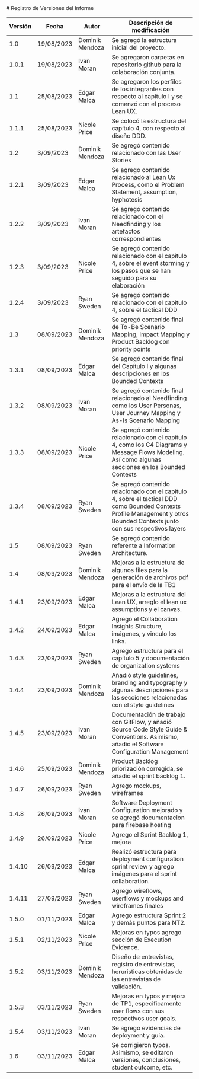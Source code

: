 <div align="justify">
# Registro de Versiones del Informe
<table>
<thead>
  <tr>
    <th>Versión</th>
    <th>Fecha</th>
    <th>Autor</th>
    <th>Descripción de modificación</th>
  </tr>
</thead>
<tbody>
  <tr>
    <td>1.0</td>
    <td>19/08/2023</td>
    <td>Dominik Mendoza</td>
    <td>Se agregó la estructura inicial del proyecto.</td>
  </tr>
  <tr>
    <td>1.0.1</td>
    <td>19/08/2023</td>
    <td>Ivan Moran</td>
    <td>Se agregaron carpetas en repositorio github para la colaboración conjunta.</td>
  </tr>
  <tr>
    <td>1.1</td>
    <td>25/08/2023</td>
    <td>Edgar Malca</td>
    <td>Se agregaron los perfiles de los integrantes con respecto al capítulo I y se comenzó con el proceso Lean UX.</td>
  </tr>
  <tr>
    <td>1.1.1</td>
    <td>25/08/2023</td>
    <td>Nicole Price</td>
    <td>Se colocó la estructura del capítulo 4, con respecto al diseño DDD.</td>
  </tr>
  <tr>
    <td>1.2</td>
    <td>3/09/2023</td>
    <td>Dominik Mendoza</td>
    <td>Se agregó contenido relacionado con las User Stories</td>
  </tr>

  <tr>
    <td>1.2.1</td>
    <td>3/09/2023</td>
    <td>Edgar Malca</td>
    <td>Se agrego contenido relacionado al Lean Ux Process, como el Problem Statement, assumption, hyphotesis</td>
  </tr>
  <tr>
    <td>1.2.2</td>
    <td>3/09/2023</td>
    <td>Ivan Moran</td>
    <td>Se agregó contenido relacionado con el Needfinding y los artefactos correspondientes</td>
  </tr>
  <tr>
    <td>1.2.3</td>
    <td>3/09/2023</td>
    <td>Nicole Price</td>
    <td>Se agregó contenido relacionado con el capítulo 4, sobre el event storming y los pasos que se han seguido para su elaboración</td>
  </tr>
  <tr>
    <td>1.2.4</td>
    <td>3/09/2023</td>
    <td>Ryan Sweden</td>
    <td>Se agregó contenido relacionado con el capítulo 4, sobre el tactical DDD</td>
  </tr>

  <tr>
    <td>1.3</td>
    <td>08/09/2023</td>
    <td>Dominik Mendoza</td>
    <td>Se agregó contenido final de To-Be Scenario Mapping, Impact Mapping y Product Backlog con priority points</td>
  </tr>

  <tr>
    <td>1.3.1</td>
    <td>08/09/2023</td>
    <td>Edgar Malca</td>
    <td>Se agregó contenido final del Capítulo I y algunas descripciones en los Bounded Contexts</td>
  </tr>
  <tr>
    <td>1.3.2</td>
    <td>08/09/2023</td>
    <td>Ivan Moran</td>
    <td>Se agregó contenido final relacionado al Needfinding como los User Personas, User Journey Mapping y As-Is Scenario Mapping</td>
  </tr>
  <tr>
    <td>1.3.3</td>
    <td>08/09/2023</td>
    <td>Nicole Price</td>
    <td>Se agregó contenido relacionado con el capítulo 4, como los C4 Diagrams y Message Flows Modeling. Así como algunas secciones en los Bounded Contexts</td>
  </tr>
  <tr>
    <td>1.3.4</td>
    <td>08/09/2023</td>
    <td>Ryan Sweden</td>
    <td>Se agregó contenido relacionado con el capítulo 4, sobre el tactical DDD como Bounded Contexts Profile Management y otros Bounded Contexts junto con sus respectivos layers</td>
  </tr>
  <tr>
    <td>1.5</td>
    <td>08/09/2023</td>
    <td><br>Ryan Sweden<br></td>
    <td>Se agregó contenido referente a Information Architecture.</td>
  </tr>
  <tr>
    <td>1.4</td>
    <td>08/09/2023</td>
    <td>Dominik Mendoza</td>
    <td>Mejoras a la estructura de algunos files para la generación de archivos pdf para el envío de la TB1</td>
  </tr>
  <tr>
    <td>1.4.1</td>
    <td>23/09/2023</td>
    <td>Edgar Malca</td>
    <td>Mejoras a la estructura del Lean UX, arreglo el lean ux assumptions y el canvas.</td>
  </tr>
  <tr>
    <td>1.4.2</td>
    <td>24/09/2023</td>
    <td>Edgar Malca</td>
    <td>Agrego el Collaboration Insights Structure, imágenes, y vinculo los links.</td>
  </tr>
  <tr>
    <td>1.4.3</td>
    <td>23/09/2023</td>
    <td>Ryan Sweden</td>
    <td>Agrego estructura para el capítulo 5 y documentación de organization systems</td>
  </tr>
  <tr>
    <td>1.4.4</td>
    <td>23/09/2023</td>
    <td>Dominik Mendoza</td>
    <td>Añadió style guidelines, branding and typography y algunas descripciones para las secciones relacionadas con el style guidelines</td>
  </tr>
  <tr>
    <td>1.4.5</td>
    <td>23/09/2023</td>
    <td>Ivan Moran</td>
    <td>Documentación de trabajo con GitFlow, y añadió Source Code Style Guide & Conventions.  Asimismo, añadió el Software Configuration Management</td>
  </tr>
  <tr>
    <td>1.4.6</td>
    <td>25/09/2023</td>
    <td>Dominik Mendoza</td>
    <td>Product Backlog priorización corregida, se añadió el sprint backlog 1.</td>
  </tr>
  <tr>
    <td>1.4.7</td>
    <td>26/09/2023</td>
    <td>Ryan Sweden</td>
    <td>Agrego mockups, wireframes</td>
  </tr>
  <tr>
    <td>1.4.8</td>
    <td>26/09/2023</td>
    <td>Ivan Moran</td>
    <td>Software Deployment Configuration mejorado y se agregó documentacion para firebase hosting</td>
  </tr>
  <tr>
    <td>1.4.9</td>
    <td>26/09/2023</td>
    <td>Nicole Price</td>
    <td>Agrego el Sprint Backlog 1, mejora</td>
  </tr>
  <tr>
    <td>1.4.10</td>
    <td>26/09/2023</td>
    <td>Edgar Malca</td>
    <td>Realizó estructura para deployment configuration sprint review y agrego imágenes para el sprint collaboration.</td>
  </tr>
  <tr>
    <td>1.4.11</td>
    <td>27/09/2023</td>
    <td>Ryan Sweden</td>
    <td>Agrego wireflows, userflows y mockups and wireframes finales</td>
  </tr>
  <tr>
    <td>1.5.0</td>
    <td>01/11/2023</td>
    <td>Edgar Malca</td>
    <td>Agrego estructura Sprint 2 y demás puntos para NT2.</td>
  </tr>
  <tr>
    <td>1.5.1</td>
    <td>02/11/2023</td>
    <td>Nicole Price</td>
    <td>Mejoras en typos agrego sección de Execution Evidence.</td>
  </tr>
  <tr>
    <td>1.5.2</td>
    <td>03/11/2023</td>
    <td>Dominik Mendoza</td>
    <td>Diseño de entrevistas, registro de entrevistas, heruristicas obtenidas de las entrevistas de validación.</td>
  </tr>
  <tr>
    <td>1.5.3</td>
    <td>03/11/2023</td>
    <td>Ryan Sweden</td>
    <td>Mejoras en typos y mejora de TP1, especificamente user flows con sus respectivos user goals.</td>
  </tr>
  <tr>
    <td>1.5.4</td>
    <td>03/11/2023</td>
    <td>Ivan Moran</td>
    <td>Se agrego evidencias de deployment y guía.</td>
  </tr>
  <tr>
    <td>1.6</td>
    <td>03/11/2023</td>
    <td>Edgar Malca</td>
    <td>Se corrigieron typos. Asimismo, se editaron versiones, conclusiones, student outcome, etc.</td>
  </tr>
</tbody>
</table>

</div>